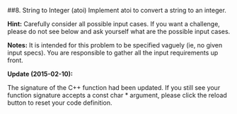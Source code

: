 ##8. String to Integer (atoi)
Implement atoi to convert a string to an integer.

**Hint:** Carefully consider all possible input cases. If you want a challenge, please do not see below and ask yourself what are the possible input cases.

**Notes:** It is intended for this problem to be specified vaguely (ie, no given input specs). You are responsible to gather all the input requirements up front.

**Update (2015-02-10):**

The signature of the C++ function had been updated. If you still see your function signature accepts a const char * argument, please click the reload button  to reset your code definition.